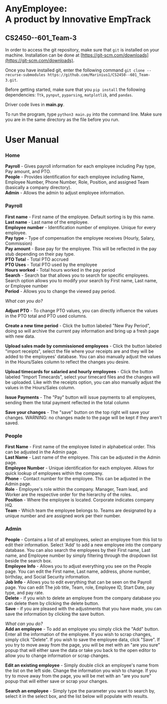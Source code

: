# AnyEmployee:<br/>A product by Innovative EmpTrack

## CS2450--601_Team-3 

In order to access the git repository, make sure that `git` is installed on your machine. Installation can be done at [https://git-scm.com/downloads](https://git-scm.com/downloads).

Once you have installed git, enter the following command `git clone --recurse-submodules https://github.com/Marinius1/CS2450--601_Team-3.git`.

Before getting started, make sure that you `pip install` the following dependencies: `Ttk`, `pynput`, `pyparsing`, `matplotlib`, and `pandas`.

Driver code lives in **main.py**.

To run the program, type `python3 main.py` into the command line. Make sure you are in the same directory as the file before you run.



# User Manual

### Home

**Payroll** - Gives payroll information for each employee including Pay type, Pay amount, and PTO.<br/>
**People** - Provides identification for each employee including Name, Employee Number, Phone Number, Role, Position, and assigned Team (basically a company directory).<br/>
**Admin** - Allows the admin to adjust employee information.<br/>

### Payroll

**First name** - First name of the employee. Default sorting is by this name.<br/>
**Last name** - Last name of the employee.<br/>
**Employee number** - Identification number of employee. Unique for every employee.<br/>
**Pay type** - Type of compensation the employee receives (Hourly, Salary, Commission)<br/>
**Pay amount** - Base pay for the employee. This will be reflected in the pay stub depending on their pay type.<br/>
**PTO Total** - Total PTO accrued <br/>
**PTO Uses** - Total PTO used by the employee<br/>
**Hours worked** - Total hours worked in the pay period<br/>
**Search** - Search bar that allows you to search for specific employees. Search option allows you to modify your search by First name, Last name, or Employee number<br/>
**Period** - Allows you to change the viewed pay period. <br/>

*What can you do?*</br>

**Adjust PTO** - To change PTO values, you can directly influence the values in the PTO total and PTO used columns.</br>

**Create a new time period** - Click the button labeled "New Pay Period", doing so will archive the current pay information and bring up a fresh page with new data. </br>

**Upload sales made by commissioned employees** - Click the button labeled "import receipts", select the file where your receipts are and they will be added to the employees' database. You can also manually adjust the values in the Hours/Sales column to reflect the changes you desire. </br>

**Upload timecards for salaried and hourly employees** - Click the button labeled "Import Timecards", select your timecard files and the changes will be uploaded. Like with the receipts option, you can also manually adjust the values in the Hours/Sales column.</br>

**Issue Payments** - The "Pay" button will issue payments to all employees, sending them the total payment reflected in the total column </br>

**Save your changes** - The "save" button on the top right will save your changes. WARNING: no changes made to the page will be kept if they aren't saved.</br>

### People

**First Name** - First name of the employee listed in alphabetical order. This can be adjusted in the Admin page.<br/>
**Last Name** - Last name of the employee. This can be adjusted in the Admin page.<br/>
**Employee Number** - Unique identification for each employee. Allows for quick lookup of employees within the company. <br/>
**Phone** - Contact number for the employee. This can be adjusted in the Admin page.<br/>
**Role** - Employee's role within the company. Manager, Team lead, and Worker are the respective order for the hierarchy of the roles.<br/>
**Position** - Where the employee is located. Corporate indicates company HQ.<br/>
**Team** - Which team the employee belongs to. Teams are designated by a unique number and are assigned work per their number. <br/>

### Admin

**People** - Contains a list of all employees, select an employee from this list to edit their information. Select 'Add' to add a new employee into the company database. You can also search the employees by their First name, Last name, and Employee number by simply filtering through the dropdown list beside the search box.<br/> 
**Employee Info** - Allows you to adjust everything you see on the People page. You can edit the First name, Last name, address, phone number, birthday, and Social Security information. <br/>
**Job Info** - Allows you to edit everything that can be seen on the Payroll page. You can edit The job title, Team, role, Employee ID, Start Date, pay type, and pay rate. <br/>
**Delete** - if you wish to delete an employee from the company database you can delete them by clicking the delete button. <br/>
**Save** - if you are pleased with the adjustments that you have made, you can save the information by clicking the save button.<br/>

*What can you do?* </br>
**Add an employee** - To add an employee you simply click the "Add" button. Enter all the information of the employee. If you wish to scrap changes, simply click "Delete". If you wish to save the employee data, click "Save". If you try to move away from the page, you will be met with an "are you sure" popup that will either save the data or take you back to the open editor to allow you to change information or scrap changes.</br>

**Edit an existing employee** - Simply double click an employee's name from the list on the left side. Change the information you wish to change. If you try to move away from the page, you will be met with an "are you sure" popup that will either save or scrap your changes. </br>

**Search an employee** - Simply type the parameter you want to search by, select it in the select box, and the list below will populate with results. </br>
